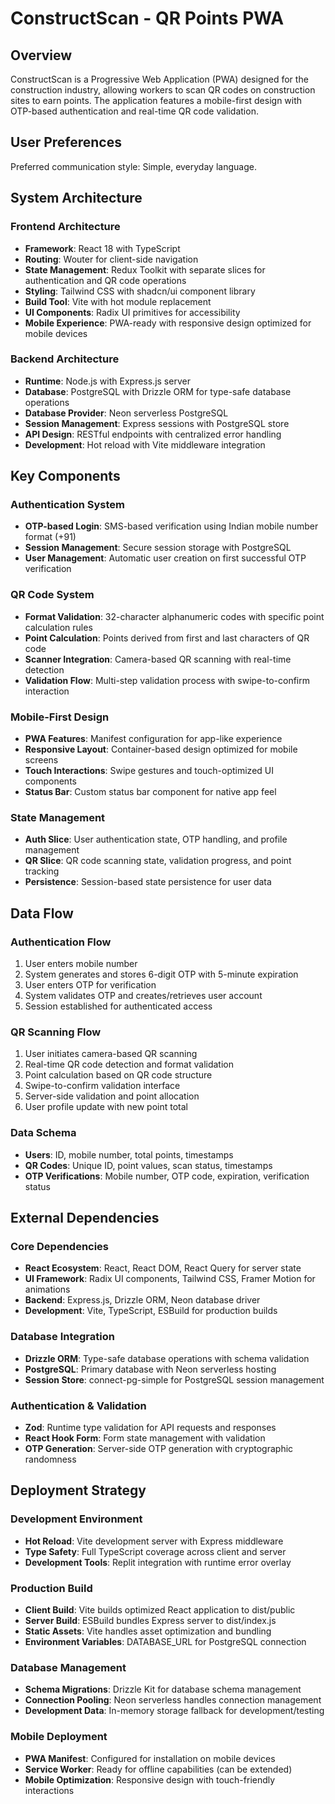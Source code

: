# ConstructScan - QR Points PWA

## Overview

ConstructScan is a Progressive Web Application (PWA) designed for the construction industry, allowing workers to scan QR codes on construction sites to earn points. The application features a mobile-first design with OTP-based authentication and real-time QR code validation.

## User Preferences

Preferred communication style: Simple, everyday language.

## System Architecture

### Frontend Architecture
- **Framework**: React 18 with TypeScript
- **Routing**: Wouter for client-side navigation
- **State Management**: Redux Toolkit with separate slices for authentication and QR code operations
- **Styling**: Tailwind CSS with shadcn/ui component library
- **Build Tool**: Vite with hot module replacement
- **UI Components**: Radix UI primitives for accessibility
- **Mobile Experience**: PWA-ready with responsive design optimized for mobile devices

### Backend Architecture
- **Runtime**: Node.js with Express.js server
- **Database**: PostgreSQL with Drizzle ORM for type-safe database operations
- **Database Provider**: Neon serverless PostgreSQL
- **Session Management**: Express sessions with PostgreSQL store
- **API Design**: RESTful endpoints with centralized error handling
- **Development**: Hot reload with Vite middleware integration

## Key Components

### Authentication System
- **OTP-based Login**: SMS-based verification using Indian mobile number format (+91)
- **Session Management**: Secure session storage with PostgreSQL
- **User Management**: Automatic user creation on first successful OTP verification

### QR Code System
- **Format Validation**: 32-character alphanumeric codes with specific point calculation rules
- **Point Calculation**: Points derived from first and last characters of QR code
- **Scanner Integration**: Camera-based QR scanning with real-time detection
- **Validation Flow**: Multi-step validation process with swipe-to-confirm interaction

### Mobile-First Design
- **PWA Features**: Manifest configuration for app-like experience
- **Responsive Layout**: Container-based design optimized for mobile screens
- **Touch Interactions**: Swipe gestures and touch-optimized UI components
- **Status Bar**: Custom status bar component for native app feel

### State Management
- **Auth Slice**: User authentication state, OTP handling, and profile management
- **QR Slice**: QR code scanning state, validation progress, and point tracking
- **Persistence**: Session-based state persistence for user data

## Data Flow

### Authentication Flow
1. User enters mobile number
2. System generates and stores 6-digit OTP with 5-minute expiration
3. User enters OTP for verification
4. System validates OTP and creates/retrieves user account
5. Session established for authenticated access

### QR Scanning Flow
1. User initiates camera-based QR scanning
2. Real-time QR code detection and format validation
3. Point calculation based on QR code structure
4. Swipe-to-confirm validation interface
5. Server-side validation and point allocation
6. User profile update with new point total

### Data Schema
- **Users**: ID, mobile number, total points, timestamps
- **QR Codes**: Unique ID, point values, scan status, timestamps
- **OTP Verifications**: Mobile number, OTP code, expiration, verification status

## External Dependencies

### Core Dependencies
- **React Ecosystem**: React, React DOM, React Query for server state
- **UI Framework**: Radix UI components, Tailwind CSS, Framer Motion for animations
- **Backend**: Express.js, Drizzle ORM, Neon database driver
- **Development**: Vite, TypeScript, ESBuild for production builds

### Database Integration
- **Drizzle ORM**: Type-safe database operations with schema validation
- **PostgreSQL**: Primary database with Neon serverless hosting
- **Session Store**: connect-pg-simple for PostgreSQL session management

### Authentication & Validation
- **Zod**: Runtime type validation for API requests and responses
- **React Hook Form**: Form state management with validation
- **OTP Generation**: Server-side OTP generation with cryptographic randomness

## Deployment Strategy

### Development Environment
- **Hot Reload**: Vite development server with Express middleware
- **Type Safety**: Full TypeScript coverage across client and server
- **Development Tools**: Replit integration with runtime error overlay

### Production Build
- **Client Build**: Vite builds optimized React application to dist/public
- **Server Build**: ESBuild bundles Express server to dist/index.js
- **Static Assets**: Vite handles asset optimization and bundling
- **Environment Variables**: DATABASE_URL for PostgreSQL connection

### Database Management
- **Schema Migrations**: Drizzle Kit for database schema management
- **Connection Pooling**: Neon serverless handles connection management
- **Development Data**: In-memory storage fallback for development/testing

### Mobile Deployment
- **PWA Manifest**: Configured for installation on mobile devices
- **Service Worker**: Ready for offline capabilities (can be extended)
- **Mobile Optimization**: Responsive design with touch-friendly interactions